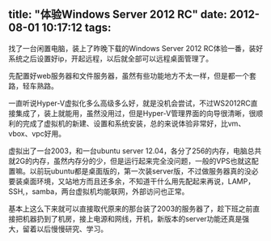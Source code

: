 title: "体验Windows Server 2012 RC"
date: 2012-08-01 10:17:12
tags:
---
找了一台闲置电脑，装上了昨晚下载的Windows Server 2012 RC体验一番，装好系统之后设置好ip，开起远程，以后就全部可以远程桌面管理了。

先配置好web服务器和文件服务器，虽然有些功能地方不太一样，但是都一个套路，轻车熟路。

一直听说Hyper-V虚拟化多么高级多么好，就是没机会尝试，不过WS2012RC直接集成了，装上就能用，虽然没用过，但是Hyper-V管理界面的向导很清晰，很顺利的完成了虚拟机的新建、设置和系统安装，总的来说体验非常好，比vm、vbox、vpc好用。

虚拟出了一台2003，和一台ubuntu server 12.04，各分了256的内存，电脑总共就2G的内存，虽然内存分的少，但是运行起来完全没问题，一般的VPS也就这配置嘛。以前玩ubuntu都是桌面版的，第一次装server版，不过做服务器真的没必要装桌面环境，又站地方而且还多余，不知道干什么用先配起来再说，LAMP，SSH,，samba，两台虚拟机均能联网，外部访问也正常。

基本上这么下来就可以直接取代原来的那台装了2003的服务器了，趁下班之前直接把机器扔到了机房，接上电源和网线，开机，新版本的server功能还真是强大，留着以后慢慢研究、学习。